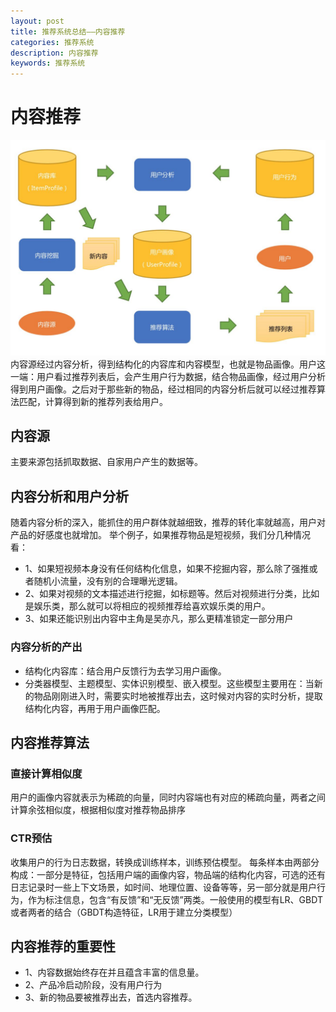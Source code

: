 ```yaml
---
layout: post
title: 推荐系统总结——内容推荐
categories: 推荐系统
description: 内容推荐
keywords: 推荐系统
---
```

# 内容推荐
![content](/images/recommend_system_summary_20180417_2.jpg)
内容源经过内容分析，得到结构化的内容库和内容模型，也就是物品画像。用户这一端：用户看过推荐列表后，会产生用户行为数据，结合物品画像，经过用户分析得到用户画像。之后对于那些新的物品，经过相同的内容分析后就可以经过推荐算法匹配，计算得到新的推荐列表给用户。

## 内容源
主要来源包括抓取数据、自家用户产生的数据等。

## 内容分析和用户分析
随着内容分析的深入，能抓住的用户群体就越细致，推荐的转化率就越高，用户对产品的好感度也就增加。
举个例子，如果推荐物品是短视频，我们分几种情况看：
* 1、如果短视频本身没有任何结构化信息，如果不挖掘内容，那么除了强推或者随机小流量，没有别的合理曝光逻辑。
* 2、如果对视频的文本描述进行挖掘，如标题等。然后对视频进行分类，比如是娱乐类，那么就可以将相应的视频推荐给喜欢娱乐类的用户。
* 3、如果还能识别出内容中主角是吴亦凡，那么更精准锁定一部分用户
### 内容分析的产出
* 结构化内容库：结合用户反馈行为去学习用户画像。	
* 分类器模型、主题模型、实体识别模型、嵌入模型。这些模型主要用在：当新的物品刚刚进入时，需要实时地被推荐出去，这时候对内容的实时分析，提取结构化内容，再用于用户画像匹配。

## 内容推荐算法
### 直接计算相似度
用户的画像内容就表示为稀疏的向量，同时内容端也有对应的稀疏向量，两者之间计算余弦相似度，根据相似度对推荐物品排序
### CTR预估
收集用户的行为日志数据，转换成训练样本，训练预估模型。
每条样本由两部分构成：一部分是特征，包括用户端的画像内容，物品端的结构化内容，可选的还有日志记录时一些上下文场景，如时间、地理位置、设备等等，另一部分就是用户行为，作为标注信息，包含“有反馈”和“无反馈”两类。一般使用的模型有LR、GBDT或者两者的结合（GBDT构造特征，LR用于建立分类模型）

## 内容推荐的重要性
* 1、内容数据始终存在并且蕴含丰富的信息量。
* 2、产品冷启动阶段，没有用户行为
* 3、新的物品要被推荐出去，首选内容推荐。
